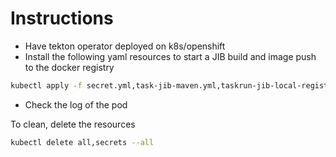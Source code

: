 # Instructions

- Have tekton operator deployed on k8s/openshift
- Install the following yaml resources to start a JIB build and image push to the docker registry
```bash
kubectl apply -f secret.yml,task-jib-maven.yml,taskrun-jib-local-registry.yml
```
- Check the log of the pod

To clean, delete the resources
```bash
kubectl delete all,secrets --all
```

